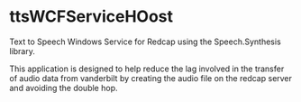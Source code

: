 # ttsWCFServiceHOost
Text to Speech Windows Service for Redcap using the Speech.Synthesis library.

This application is designed to help reduce the lag involved in the transfer of audio data from vanderbilt by creating the audio file on the redcap server and avoiding the double hop.

